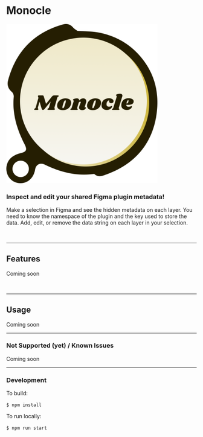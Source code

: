 # Monocle
<img src="./src/Logo@2x.png" width="400" />

### Inspect and edit your shared Figma plugin metadata!

Make a selection in Figma and see the hidden metadata on each layer. You need to know the namespace of the plugin and the key used to store the data. Add, edit, or remove the data string on each layer in your selection. 

<br />

---

## Features

Coming soon

<br/>

---
## Usage

Coming soon

---

### Not Supported (yet) / Known Issues

Coming soon

---

### Development


To build:

    $ npm install

To run locally:

    $ npm run start
